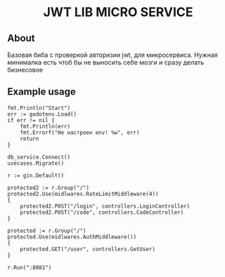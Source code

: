 <div align="center">

<h1> JWT LIB MICRO SERVICE</h1>
 
</div>
 
## About 

Базовая биба с проверкой авторизии jwt, для микросервиса. Нужная минималка есть чтоб бы не выносить себе мозги и сразу делать бизнесовое 


## Example usage 



    fmt.Println("Start")
	err := godotenv.Load()
	if err != nil {
		fmt.Println(err)
		fmt.Errorf("Не настроен env! %w", err)
		return
	}

	db_service.Connect()
	usecases.Migrate()

	r := gin.Default()

	protected2 := r.Group("/")
	protected2.Use(midlwares.RateLimitMiddleware(4))
	{
		protected2.POST("/login", controllers.LoginController)
		protected2.POST("/code", controllers.CodeController)
	}

	protected := r.Group("/")
	protected.Use(midlwares.AuthMiddleware())
	{
		protected.GET("/user", controllers.GetUser)
	}

	r.Run(":8081")

